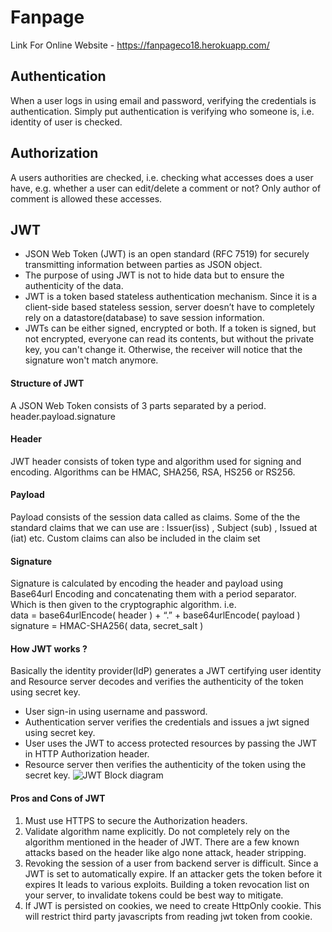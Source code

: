 # Fanpage
Link For Online Website - https://fanpageco18.herokuapp.com/
## Authentication
When a user logs in using email and password, verifying the credentials is authentication.
Simply put authentication is verifying who someone is, i.e. identity of user is checked.
## Authorization
A users authorities are checked, i.e. checking what accesses does a user have, e.g. 
whether a user can edit/delete a comment or not? Only author of comment is allowed these accesses.
## JWT

- JSON Web Token (JWT) is an open standard (RFC 7519) for securely transmitting information between parties as JSON object.
- The purpose of using JWT is not to hide data but to ensure the authenticity of the data. 
- JWT is a token based stateless authentication mechanism. Since it is a client-side based stateless session, server doesn’t have to completely rely on a datastore(database) to save session information. 
- JWTs can be either signed, encrypted or both. If a token is signed, but not encrypted, everyone can read its contents, but without the private key, you can't change it. Otherwise, the receiver will notice that the signature won't match anymore.
#### Structure of JWT
A JSON Web Token consists of 3 parts separated by a period.
header.payload.signature
#### Header 
JWT header consists of token type and algorithm used for signing and encoding. 
Algorithms can be HMAC, SHA256, RSA, HS256 or     RS256.
#### Payload   
Payload consists of the session data called as claims. 
Some of the the standard claims that we can use are : 
Issuer(iss) , Subject (sub)  , Issued at (iat) etc.
Custom claims can also be included in the claim set
#### Signature
Signature is calculated by encoding the header and payload 
using Base64url Encoding and concatenating them with a period separator.  
Which is then given to the cryptographic algorithm.
i.e.  
data = base64urlEncode( header ) + “.” + base64urlEncode( payload )
signature = HMAC-SHA256( data, secret_salt )   
#### How JWT works ? 
Basically the identity provider(IdP) generates a JWT certifying user identity 
and Resource server decodes and verifies the authenticity of the token using secret key.
- User sign-in using username and password.
- Authentication server verifies the credentials and issues a jwt signed using secret key.
- User uses the JWT to access protected resources by passing the JWT in HTTP Authorization header.
- Resource server then verifies the authenticity of the token using the secret key.
![JWT Block diagram](https://github.com/amanbhadauria01/Fanpage/blob/master/imgs/JWT%20block%20diagram.png?raw=true)
#### Pros and Cons of JWT
1. Must use HTTPS to secure the Authorization headers.
2. Validate algorithm name explicitly. 
       Do not completely rely on the algorithm mentioned in the header of JWT.
       There are a few known attacks based on the header like algo none  attack, header stripping.
3. Revoking the session of a user from backend server is difficult. 
       Since a JWT is set to automatically expire. 
       If an attacker gets the token before it expires It leads to various exploits. 
       Building a token revocation list on your server,
       to invalidate tokens could be best way to mitigate.
4. If JWT is persisted on cookies, we need to create HttpOnly cookie. 
       This will restrict third party javascripts from reading jwt token from cookie.

